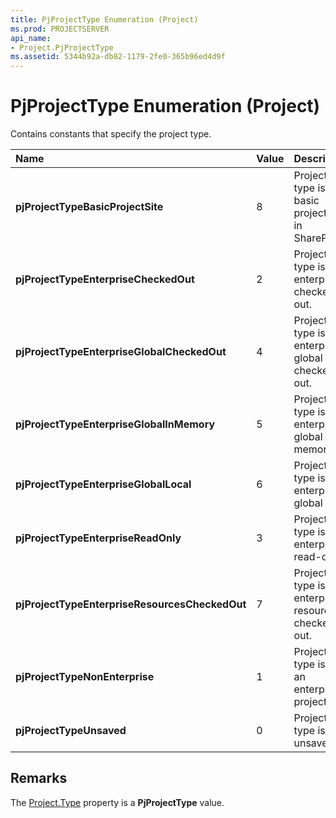```yaml
---
title: PjProjectType Enumeration (Project)
ms.prod: PROJECTSERVER
api_name:
- Project.PjProjectType
ms.assetid: 5344b92a-db82-1179-2fe0-365b96ed4d9f
---
```



# PjProjectType Enumeration (Project)

Contains constants that specify the project type.



|**Name**|**Value**|**Description**|
|:-----|:-----|:-----|
|**pjProjectTypeBasicProjectSite**|8|Project type is a basic project site in SharePoint.|
|**pjProjectTypeEnterpriseCheckedOut**|2|Project type is enterprise checked out.|
|**pjProjectTypeEnterpriseGlobalCheckedOut**|4|Project type is enterprise global checked out.|
|**pjProjectTypeEnterpriseGlobalInMemory**|5|Project type is enterprise global in memory.|
|**pjProjectTypeEnterpriseGlobalLocal**|6|Project type is enterprise global local.|
|**pjProjectTypeEnterpriseReadOnly**|3|Project type is enterprise read-only.|
|**pjProjectTypeEnterpriseResourcesCheckedOut**|7|Project type is enterprise resources checked out.|
|**pjProjectTypeNonEnterprise**|1|Project type is not an enterprise project.|
|**pjProjectTypeUnsaved**|0|Project type is unsaved.|

## Remarks

The [Project.Type](project-type-property-project.md) property is a **PjProjectType** value.


